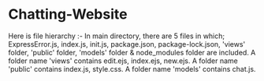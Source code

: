 # Chatting-Website

Here is file hierarchy :-
In main directory, there are 5 files in which; ExpressError.js, index.js, init.js, package.json, package-lock.json, 'views' folder, 'public' folder, 'models' folder & node_modules folder are included.
A folder name 'views' contains edit.ejs, index.ejs, new.ejs.
A folder name 'public' contains index.js, style.css.
A folder name 'models' contains chat.js.
